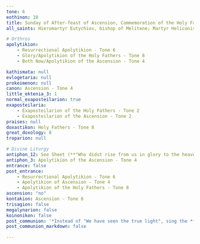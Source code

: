 ```yaml
---
tone: 6
eothinon: 10
title: Sunday of After-feast of Ascension, Commemoration of the Holy Fathers of the First Ecumenical Council
all_saints: Hieromartyr Eutychios, bishop of Melitene; Martyr Heliconis of Thessalonica; Venerable Andrew of Constantinople, fool-for-Christ; Germanos, bishop of Paris; Ignatius the wonderworker, bishop of Rostov

# Orthros
apolytikion:
    - Resurrectional Apolytikion - Tone 6
    - Glory/Apolytikion of the Holy Fathers - Tone 8
    - Both Now/Apolytikion of the Ascension - Tone 4

kathismata: null
evlogetaria: null
prokeimenon: null
canon: Ascension - Tone 4
little_ektenia_3: 1
normal_exaposteilarion: true
exaposteilaria:
    - Exaposteilarion of the Holy Fathers - Tone 2
    - Exaposteilarion of the Ascension - Tone 2
praises: null
doxastikon: Holy Fathers - Tone 8
great_doxology: 8
troparion: null

# Divine Liturgy
antiphon_12: See Sheet (**"Who didst rise from us in glory to the heavens..."**)
antiphon_3: Apolytikion of the Ascension - Tone 4
entrance: false
post_entrance:
    - Resurrectional Apolytikion - Tone 6
    - Apolytikion of Ascension - Tone 4
    - Apolytikion of the Holy Fathers - Tone 8
ascension: "no"
kontakion: Ascension - Tone 6
trisagion: false
megalynarion: false
koinonikon: false
post_communion: '*Instead of "We have seen the true light", sing the **Apolytikion of Ascension***'
post_communion_markdown: false

---
```


